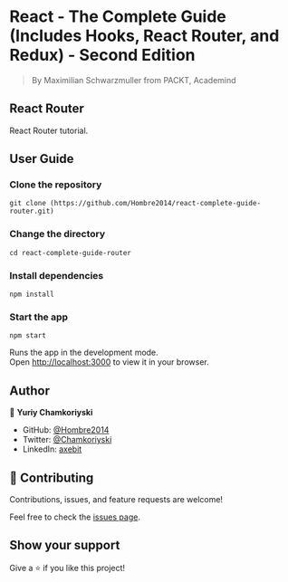 # React - The Complete Guide (Includes Hooks, React Router, and Redux) - Second Edition

> By Maximilian Schwarzmuller from PACKT, Academind

## React Router

React Router tutorial.

## User Guide

### Clone the repository

`git clone (https://github.com/Hombre2014/react-complete-guide-router.git)`

### Change the directory

`cd react-complete-guide-router`

### Install dependencies

`npm install`

### Start the app

`npm start`

Runs the app in the development mode.\
Open [http://localhost:3000](http://localhost:3000) to view it in your browser.

## Author

👤 **Yuriy Chamkoriyski**

- GitHub: [@Hombre2014](https://github.com/Hombre2014)
- Twitter: [@Chamkoriyski](https://twitter.com/Chamkoriyski)
- LinkedIn: [axebit](https://linkedin.com/in/axebit)

## 🤝 Contributing

Contributions, issues, and feature requests are welcome!

Feel free to check the [issues page](https://github.com/Hombre2014/react-complete-guide-router/issues).

## Show your support

Give a ⭐️ if you like this project!
